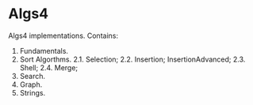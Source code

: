 # Algs4
Algs4 implementations.
Contains:
1. Fundamentals.
2. Sort Algorthms.
2.1. Selection;
2.2. Insertion; InsertionAdvanced;
2.3. Shell;
2.4. Merge;
3. Search.
4. Graph.
5. Strings.
